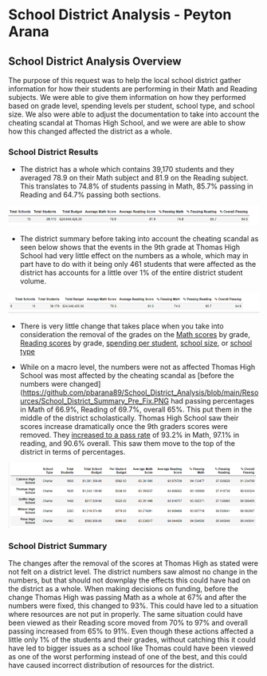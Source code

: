 # School District Analysis - Peyton Arana

## School District Analysis Overview
The purpose of this request was to help the local school district gather information for how their students are performing in their Math and Reading subjects. We were able to give them information on how they performed based on grade level, spending levels per student, school type, and school size. We also were able to adjust the documentation to take into account the cheating scandal at Thomas High School, and we were are able to show how this changed affected the district as a whole. 

### School District Results
* The district has a whole which contains 39,170 students and they averaged 78.9 on their Math subject and 81.9 on the Reading subject. This translates to 74.8% of students passing in Math, 85.7% passing in Reading and 64.7% passing both sections. 

![](https://github.com/pbarana89/School_District_Analysis/blob/main/Resources/District_Totals.PNG)

* The district summary before taking into account the cheating scandal as seen below shows that the events in the 9th grade at Thomas High School had very little effect on the numbers as a whole, which may in part have to do with it being only 461 students that were affected as the district has accounts for a little over 1% of the entire district student volume.

![](https://github.com/pbarana89/School_District_Analysis/blob/main/Resources/District_Totals_After.PNG)

* There is very little change that takes place when you take into consideration the removal of the grades on the [Math scores](https://github.com/pbarana89/School_District_Analysis/blob/main/Resources/Math_Scores_By_Grades.PNG) by grade, [Reading scores](https://github.com/pbarana89/School_District_Analysis/blob/main/Resources/Reading_Scores_By_Grades.PNG) by grade, [spending per student](https://github.com/pbarana89/School_District_Analysis/blob/main/Resources/Spending_Per_Student.PNG), [school size](https://github.com/pbarana89/School_District_Analysis/blob/main/Resources/School_Size.PNG), or [school type](https://github.com/pbarana89/School_District_Analysis/blob/main/Resources/School_Type.PNG)

* While on a macro level, the numbers were not as affected Thomas High School was most affected by the cheating scandal as [before the numbers were changed](https://github.com/pbarana89/School_District_Analysis/blob/main/Resources/School_District_Summary_Pre_Fix.PNG had passing percentages in Math of 66.9%, Reading of 69.7%, overall 65%. This put them in the middle of the district scholastically. Thomas High School saw their scores increase dramatically once the 9th graders scores were removed. They [increased to a pass rate](https://github.com/pbarana89/School_District_Analysis/blob/main/Resources/School_District_Summary_Post_Fix.PNG) of 93.2% in Math, 97.1% in reading, and 90.6% overall. This saw them move to the top of the district in terms of percentages.

![](https://github.com/pbarana89/School_District_Analysis/blob/main/Resources/Highest_Performing_Schools.PNG)

### School District Summary
The changes after the removal of the scores at Thomas High as stated were not felt on a district level. The district numbers saw almost no change in the numbers, but that should not downplay the effects this could have had on the district as a whole. When making decisions on funding, before the change Thomas High was passing Math as a whole at 67% and after the numbers were fixed, this changed to 93%. This could have led to a situation where resources are not put in properly. The same situation could have been viewed as their Reading score moved from 70% to 97% and overall passing increased from 65% to 91%. Even though these actions affected a little only 1% of the students and their grades, without catching this it could have led to bigger issues as a school like Thomas could have been viewed as one of the worst performing instead of one of the best, and this could have caused incorrect distribution of resources for the district.
